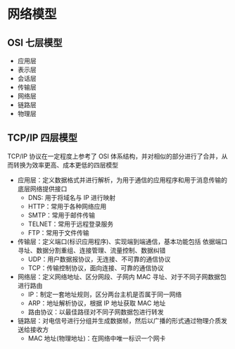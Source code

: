# 网络模型

## OSI 七层模型

- 应用层
- 表示层
- 会话层
- 传输层
- 网络层
- 链路层
- 物理层

## TCP/IP 四层模型

TCP/IP 协议在一定程度上参考了 OSI 体系结构，并对相似的部分进行了合并，从而转换为效率更高、成本更低的四层模型

- 应用层：定义数据格式并进行解析，为用于通信的应用程序和用于消息传输的底层网络提供接口
  - DNS: 用于将域名与 IP 进行映射
  - HTTP：常用于各种网络应用
  - SMTP：常用于邮件传输
  - TELNET：常用于远程登录服务
  - FTP：常用于文件传输
- 传输层：定义端口(标识应用程序)、实现端到端通信，基本功能包括 依据端口寻址、数据分割重组、连接管理、流量控制、数据纠错
  - UDP：用户数据报协议，无连接、不可靠的通信协议
  - TCP：传输控制协议，面向连接、可靠的通信协议
- 网络层：定义网络地址、区分网段、子网内 MAC 寻址、对于不同子网数据包进行路由
  - IP：制定一套地址规则，区分两台主机是否属于同一网络
  - ARP：地址解析协议，根据 IP 地址获取 MAC 地址
  - 路由协议：以最佳路径对不同子网数据包进行转发
- 链路层：对电信号进行分组并生成数据帧，然后以广播的形式通过物理介质发送给接收方
  - MAC 地址(物理地址)：在网络中唯一标识一个网卡
